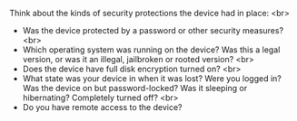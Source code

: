 
Think about the kinds of security protections the device had in place:
&lt;br&gt;
- Was the device protected by a password or other security measures?
&lt;br&gt;
- Which operating system was running on the device? Was this a legal version, or was it an illegal, jailbroken or rooted version?
&lt;br&gt;
- Does the device have full disk encryption turned on?
&lt;br&gt;
- What state was your device in when it was lost? Were you logged in? Was the device on but password-locked? Was it sleeping or hibernating? Completely turned off?
&lt;br&gt;
- Do you have remote access to the device?